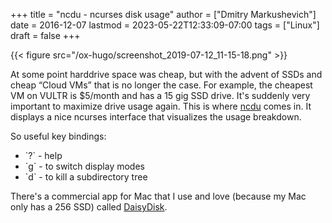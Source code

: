 +++
title = "ncdu - ncurses disk usage"
author = ["Dmitry Markushevich"]
date = 2016-12-07
lastmod = 2023-05-22T12:33:09-07:00
tags = ["Linux"]
draft = false
+++

{{< figure src="/ox-hugo/screenshot_2019-07-12_11-15-18.png" >}}

At some point harddrive space was cheap, but with the advent of SSDs and cheap “Cloud VMs” that is no longer the case. For example, the cheapest VM on VULTR is $5/month and has a 15 gig SSD drive. It's suddenly very important to maximize drive usage again. This is where [ncdu](<https://dev.yorhel.nl/ncdu>) comes in. It displays a nice ncurses interface that visualizes the usage breakdown.

So useful key bindings:

-   \`?\` - help
-   \`g\` - to switch display modes
-   \`d\` - to kill a subdirectory tree

There's a commercial app for Mac that I use and love (because my Mac only has a 256 SSD) called [DaisyDisk](<https://daisydiskapp.com/>).
